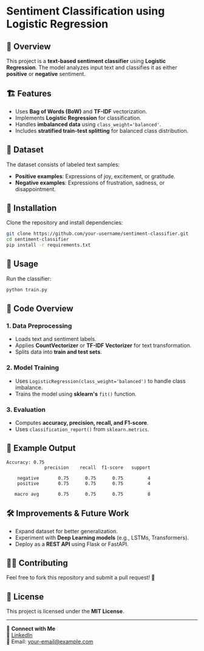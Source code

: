# Sentiment Classification using Logistic Regression

## 📌 Overview
This project is a **text-based sentiment classifier** using **Logistic Regression**. The model analyzes input text and classifies it as either **positive** or **negative** sentiment.

## 🏗 Features
- Uses **Bag of Words (BoW)** and **TF-IDF** vectorization.
- Implements **Logistic Regression** for classification.
- Handles **imbalanced data** using `class_weight='balanced'`.
- Includes **stratified train-test splitting** for balanced class distribution.

## 📂 Dataset
The dataset consists of labeled text samples:
- **Positive examples**: Expressions of joy, excitement, or gratitude.
- **Negative examples**: Expressions of frustration, sadness, or disappointment.

## 🔧 Installation
Clone the repository and install dependencies:
```bash
git clone https://github.com/your-username/sentiment-classifier.git
cd sentiment-classifier
pip install -r requirements.txt
```

## 🚀 Usage
Run the classifier:
```python
python train.py
```

## 📜 Code Overview
### **1. Data Preprocessing**
- Loads text and sentiment labels.
- Applies **CountVectorizer** or **TF-IDF Vectorizer** for text transformation.
- Splits data into **train and test sets**.

### **2. Model Training**
- Uses `LogisticRegression(class_weight='balanced')` to handle class imbalance.
- Trains the model using **sklearn's** `fit()` function.

### **3. Evaluation**
- Computes **accuracy, precision, recall, and F1-score**.
- Uses `classification_report()` from `sklearn.metrics`.

## 📝 Example Output
```
Accuracy: 0.75
              precision    recall  f1-score   support

    negative       0.75      0.75      0.75         4
    positive       0.75      0.75      0.75         4

   macro avg       0.75      0.75      0.75         8
```

## 🛠 Improvements & Future Work
- Expand dataset for better generalization.
- Experiment with **Deep Learning models** (e.g., LSTMs, Transformers).
- Deploy as a **REST API** using Flask or FastAPI.

## 👨‍💻 Contributing
Feel free to fork this repository and submit a pull request! 🚀

## 📄 License
This project is licensed under the **MIT License**.

---

🔗 **Connect with Me**  
💼 [LinkedIn](https://linkedin.com/in/your-profile)  
📧 Email: your-email@example.com

